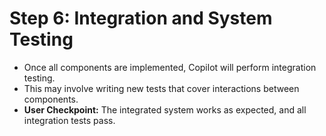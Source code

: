 # Step 6: Integration and System Testing

*   Once all components are implemented, Copilot will perform integration testing.
*   This may involve writing new tests that cover interactions between components.
*   **User Checkpoint:** The integrated system works as expected, and all integration tests pass.
